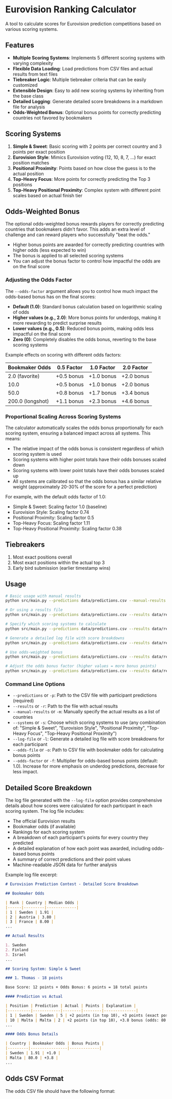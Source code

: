 # Eurovision Ranking Calculator

A tool to calculate scores for Eurovision prediction competitions based on various scoring systems.

## Features

- **Multiple Scoring Systems**: Implements 5 different scoring systems with varying complexity
- **Flexible Data Loading**: Load predictions from CSV files and actual results from text files
- **Tiebreaker Logic**: Multiple tiebreaker criteria that can be easily customized
- **Extensible Design**: Easy to add new scoring systems by inheriting from the base class
- **Detailed Logging**: Generate detailed score breakdowns in a markdown file for analysis
- **Odds-Weighted Bonus**: Optional bonus points for correctly predicting countries not favored by bookmakers

## Scoring Systems

1. **Simple & Sweet**: Basic scoring with 2 points per correct country and 3 points per exact position
2. **Eurovision Style**: Mimics Eurovision voting (12, 10, 8, 7, ...) for exact position matches
3. **Positional Proximity**: Points based on how close the guess is to the actual position
4. **Top-Heavy Focus**: More points for correctly predicting the Top 3 positions
5. **Top-Heavy Positional Proximity**: Complex system with different point scales based on actual finish tier

## Odds-Weighted Bonus

The optional odds-weighted bonus rewards players for correctly predicting countries that bookmakers didn't favor. This adds an extra level of challenge and can reward players who successfully "beat the odds."

- Higher bonus points are awarded for correctly predicting countries with higher odds (less expected to win)
- The bonus is applied to all selected scoring systems
- You can adjust the bonus factor to control how impactful the odds are on the final score

### Adjusting the Odds Factor

The `--odds-factor` argument allows you to control how much impact the odds-based bonus has on the final scores:

- **Default (1.0)**: Standard bonus calculation based on logarithmic scaling of odds
- **Higher values (e.g., 2.0)**: More bonus points for underdogs, making it more rewarding to predict surprise results
- **Lower values (e.g., 0.5)**: Reduced bonus points, making odds less impactful on the final score
- **Zero (0)**: Completely disables the odds bonus, reverting to the base scoring systems

Example effects on scoring with different odds factors:

| Bookmaker Odds | 0.5 Factor | 1.0 Factor | 2.0 Factor |
|----------------|------------|------------|------------|
| 2.0 (favorite) | +0.5 bonus | +1.0 bonus | +2.0 bonus |
| 10.0           | +0.5 bonus | +1.0 bonus | +2.0 bonus |
| 50.0           | +0.8 bonus | +1.7 bonus | +3.4 bonus |
| 200.0 (longshot)| +1.1 bonus | +2.3 bonus | +4.6 bonus |

### Proportional Scaling Across Scoring Systems

The calculator automatically scales the odds bonus proportionally for each scoring system, ensuring a balanced impact across all systems. This means:

- The relative impact of the odds bonus is consistent regardless of which scoring system is used
- Scoring systems with higher point totals have their odds bonuses scaled down
- Scoring systems with lower point totals have their odds bonuses scaled up
- All systems are calibrated so that the odds bonus has a similar relative weight (approximately 20-30% of the score for a perfect prediction)

For example, with the default odds factor of 1.0:
- Simple & Sweet: Scaling factor 1.0 (baseline)
- Eurovision Style: Scaling factor 0.74
- Positional Proximity: Scaling factor 0.5
- Top-Heavy Focus: Scaling factor 1.11
- Top-Heavy Positional Proximity: Scaling factor 0.38

## Tiebreakers

1. Most exact positions overall
2. Most exact positions within the actual top 3
3. Early bird submission (earlier timestamp wins)

## Usage

```bash
# Basic usage with manual results
python src/main.py --predictions data/predictions.csv --manual-results Sweden Finland Israel Italy Ukraine France Spain Norway Portugal Lithuania

# Or using a results file
python src/main.py --predictions data/predictions.csv --results data/results.txt

# Specify which scoring systems to calculate
python src/main.py --predictions data/predictions.csv --results data/results.txt --systems "Simple & Sweet" "Eurovision Style"

# Generate a detailed log file with score breakdowns
python src/main.py --predictions data/predictions.csv --results data/results.txt --log-file logs/detailed_breakdown.md

# Use odds-weighted bonus
python src/main.py --predictions data/predictions.csv --results data/results.txt --odds-file data/eurovision_2025_odds.csv

# Adjust the odds bonus factor (higher values = more bonus points)
python src/main.py --predictions data/predictions.csv --results data/results.txt --odds-file data/eurovision_2025_odds.csv --odds-factor 2.0
```

### Command Line Options

- `--predictions` or `-p`: Path to the CSV file with participant predictions (required)
- `--results` or `-r`: Path to the file with actual results
- `--manual-results` or `-m`: Manually specify the actual results as a list of countries
- `--systems` or `-s`: Choose which scoring systems to use (any combination of: "Simple & Sweet", "Eurovision Style", "Positional Proximity", "Top-Heavy Focus", "Top-Heavy Positional Proximity")
- `--log-file` or `-l`: Generate a detailed log file with score breakdowns for each participant
- `--odds-file` or `-o`: Path to CSV file with bookmaker odds for calculating bonus points
- `--odds-factor` or `-f`: Multiplier for odds-based bonus points (default: 1.0). Increase for more emphasis on underdog predictions, decrease for less impact.

## Detailed Score Breakdown

The log file generated with the `--log-file` option provides comprehensive details about how scores were calculated for each participant in each scoring system. The log file includes:

- The official Eurovision results
- Bookmaker odds (if available)
- Rankings for each scoring system
- A breakdown of each participant's points for every country they predicted
- A detailed explanation of how each point was awarded, including odds-based bonus points
- A summary of correct predictions and their point values
- Machine-readable JSON data for further analysis

Example log file excerpt:

```markdown
# Eurovision Prediction Contest - Detailed Score Breakdown

## Bookmaker Odds

| Rank | Country | Median Odds |
|------|---------|-------------|
| 1 | Sweden | 1.91 |
| 2 | Austria | 3.80 |
| 3 | France | 8.00 |
...

## Actual Results

1. Sweden
2. Finland
3. Israel
...

## Scoring System: Simple & Sweet

### 1. Thomas - 18 points

Base Score: 12 points + Odds Bonus: 6 points = 18 total points

#### Prediction vs Actual

| Position | Prediction | Actual | Points | Explanation |
|----------|------------|--------|--------|--------------|
| 1 | Sweden | Sweden | 5 | +2 points (in top 10), +3 points (exact position), +1.0 bonus (odds: 1.91) |
| 10 | Malta | Malta | 2 | +2 points (in top 10), +3.8 bonus (odds: 80.0) |
...

#### Odds Bonus Details

| Country | Bookmaker Odds | Bonus Points |
|---------|----------------|-------------|
| Sweden | 1.91 | +1.0 |
| Malta | 80.0 | +3.8 |
...
```

## Odds CSV Format

The odds CSV file should have the following format:

```